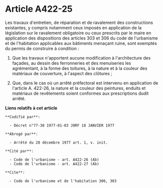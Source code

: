 # Article A422-25

Les travaux d'entretien, de réparation et de ravalement des constructions existantes, y compris notamment ceux imposés en
application de la législation sur le ravalement obligatoire ou ceux prescrits par le maire en application des dispositions
des articles 303 et 306 du code de l'urbanisme et de l'habitation applicables aux bâtiments menaçant ruine, sont exemptés du
permis de construire à condition :

1. Que les travaux n'apportent aucune modification à l'architecture des façades, au dessin des ferronneries et des
menuiseries les agrémentant, à la forme des toitures, à la nature et à la couleur des matériaux de couverture, à l'aspect des
clôtures ;

2. Que, dans le cas où un arrêté préfectoral est intervenu en application de l'article A. 422-26, la nature et la couleur des
peintures, enduits et matériaux de revêtements soient conformes aux prescriptions dudit arrêté.

**Liens relatifs à cet article**

	**Codifié par**:

	  - Décret n°77-38 1977-01-03 JORF 18 JANVIER 1977

	**Abrogé par**:

	  - Arrêté du 28 décembre 1977 art. 1, v. init.

	**Cité par**:

	  - Code de l'urbanisme - art. A422-26 (Ab)
	  - Code de l'urbanisme - art. A422-27 (Ab)

	**Cite**:

	  - Code de l'urbanisme et de l'habitation 306, 303
